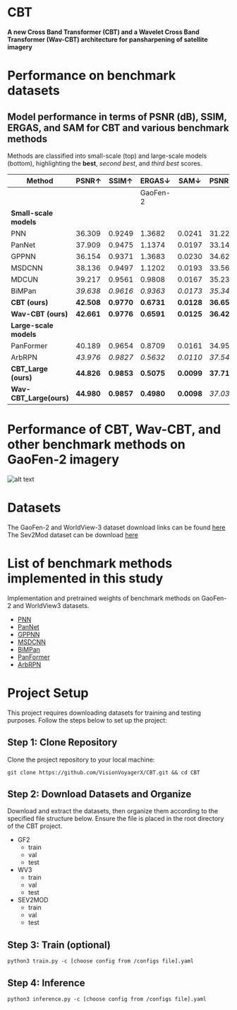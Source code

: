 # CBT

**A new Cross Band Transformer (CBT) and a Wavelet Cross Band Transformer (Wav-CBT) architecture for pansharpening of satellite imagery**


# Performance on benchmark datasets


## Model performance in terms of PSNR (dB), SSIM, ERGAS, and SAM for CBT and various benchmark methods

Methods are classified into small-scale (top) and large-scale models (bottom), highlighting the **best**, _second best_, and *third best* scores.

| Method                        | PSNR↑    | SSIM↑    | ERGAS↓   | SAM↓     | PSNR↑    | SSIM↑    | ERGAS↓   | SAM↓     |
|-------------------------------|----------|----------|----------|----------|----------|----------|----------|----------|
|                               |          |          | GaoFen-2 |          |          |          |WorldView-3|         |
| **Small-scale models**        |          |          |          |          |          |          |          |          |
| PNN                           | 36.309   | 0.9249   | 1.3682   | 0.0241   | 31.225   | 0.9042   | 4.4628   | 0.0815   |
| PanNet                        | 37.909   | 0.9475   | 1.1374   | 0.0197   | 33.146   | 0.9440   | 3.5800   | 0.0702   |
| GPPNN                         | 36.154   | 0.9371   | 1.3683   | 0.0230   | 34.624   | 0.9610   | 2.8693   | 0.0678   |
| MSDCNN                        | 38.136   | 0.9497   | 1.1202   | 0.0193   | 33.560   | 0.9493   | 3.2983   | 0.0696   |
| MDCUN                         | 39.217   | 0.9561   | 0.9808   | 0.0167   | 35.231   | 0.9604   | 2.7164   | 0.0613   |
| BiMPan                        | _39.638_ | _0.9616_ | _0.9363_ | _0.0173_ | _35.342_ | _0.9648_ | _2.6146_ | _0.0623_ |
| **CBT (ours)**                | **42.508** | **0.9770** | **0.6731** | **0.0128** | **36.650** | **0.9731** | **2.2975** | **0.0510** |
| **Wav-CBT (ours)**            | **42.661** | **0.9776** | **0.6591** | **0.0125** | **36.427** | **0.9715** | **2.3513** | **0.0526** |
| **Large-scale models**        |          |          |          |          |          |          |          |          |
| PanFormer                     | 40.189   | 0.9654   | 0.8709   | 0.0161   | 34.956   | 0.9629   | 2.8153   | 0.0613   |
| ArbRPN                        | _43.976_ | _0.9827_ | _0.5632_ | _0.0110_ | _37.540_ | _0.9775_ | _2.0356_ | _0.0481_ |
| **CBT_Large (ours)**  | **44.826** | **0.9853** | **0.5075** | **0.0099** | **37.719** | **0.9783** | **1.9977** | **0.0472** |
| **Wav-CBT_Large(ours)** | **44.980** | **0.9857** | **0.4980** | **0.0098** | _37.033_ | _0.9757_ | _2.1620_ | _0.0485_ |


# Performance of CBT, Wav-CBT, and other benchmark methods on GaoFen-2 imagery

![alt text](https://github.com/nickdndndn/CBT/blob/main/Images/visualization.png?raw=true)

# Datasets

The GaoFen-2 and WorldView-3 dataset download links can be found [here](https://github.com/liangjiandeng/PanCollection)
The Sev2Mod dataset can be download [here](https://zenodo.org/records/8360458)

# List of benchmark methods implemented in this study

 Implementation and pretrained weights of benchmark methods on GaoFen-2 and WorldView3 datasets.
 
- [PNN](https://github.com/VisionVoyagerX/PNN)
- [PanNet](https://github.com/VisionVoyagerX/PanNet)
- [GPPNN](https://github.com/VisionVoyagerX/GPPNN)
- [MSDCNN](https://github.com/VisionVoyagerX/MDCUN)
- [BiMPan](https://github.com/VisionVoyagerX/BiMPan)
- [PanFormer](https://github.com/VisionVoyagerX/PanFormer)
- [ArbRPN](https://github.com/VisionVoyagerX/ArbRPN)

# Project Setup

This project requires downloading datasets for training and testing purposes. Follow the steps below to set up the project:

## Step 1: Clone Repository

Clone the project repository to your local machine:

```
git clone https://github.com/VisionVoyagerX/CBT.git && cd CBT
```

## Step 2: Download Datasets and Organize

Download and extract the datasets, then organize them according to the specified file structure below. Ensure the file is placed in the root directory of the CBT project.

- GF2
    - train
    - val
    - test
- WV3
    - train
    - val
    - test
- SEV2MOD
    - train
    - val
    - test

## Step 3: Train (optional)

`
python3 train.py -c [choose config from /configs file].yaml
`

## Step 4: Inference

`
python3 inference.py -c [choose config from /configs file].yaml
`
